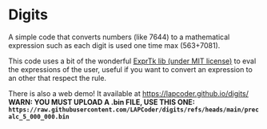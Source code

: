 # Digits

A simple code that converts numbers (like 7644) to a mathematical expression
such as each digit is used one time max (563+7081).

This code uses a bit of the wonderful
[ExprTk lib (under MIT license)](https://github.com/ArashPartow/exprtk)
to eval the expressions of the user, useful if you want to convert an expression
to an other that respect the rule.

There is also a web demo!
It available at https://lapcoder.github.io/digits/
**WARN: YOU MUST UPLOAD A .bin FILE, USE THIS ONE: 
`https://raw.githubusercontent.com/LAPCoder/digits/refs/heads/main/precalc_5_000_000.bin`**
